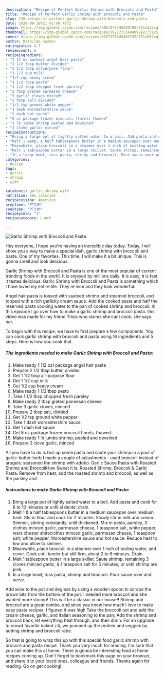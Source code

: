 ```yaml
---
description: "Recipe of Perfect Garlic Shrimp with Broccoli and Pasta"
title: "Recipe of Perfect Garlic Shrimp with Broccoli and Pasta"
slug: 728-recipe-of-perfect-garlic-shrimp-with-broccoli-and-pasta
date: 2020-09-28T21:42:00.767Z
image: https://img-global.cpcdn.com/recipes/5927275349409792/751x532cq70/garlic-shrimp-with-broccoli-and-pasta-recipe-main-photo.jpg
thumbnail: https://img-global.cpcdn.com/recipes/5927275349409792/751x532cq70/garlic-shrimp-with-broccoli-and-pasta-recipe-main-photo.jpg
cover: https://img-global.cpcdn.com/recipes/5927275349409792/751x532cq70/garlic-shrimp-with-broccoli-and-pasta-recipe-main-photo.jpg
author: Mathilda Guzman
ratingvalue: 4.7
reviewcount: 6
recipeingredient:
- "1 12 oz package angel hair pasta"
- "2 1/2 tbsp butter divided"
- "1 1/2 tbsp allpurpose flour"
- "1 1/2 cup milk"
- "1/2 cup heavy cream"
- "1 1/2 tbsp pesto"
- "1 1/2 tbsp chopped fresh parsley"
- "2 tbsp grated parmesan cheese"
- "3 garlic cloves minced"
- "2 tbsp salt divided"
- "1/2 tsp ground white pepper"
- "1 dash worcestershire sauce"
- "1 dash hot sauce"
- "8 oz package frozen broccoli florets thawed"
- "1 lb jumbo shrimp peeled and deveined"
- "3 clove garlic minced"
recipeinstructions:
- "Bring a large pot of lightly salted water to a boil. Add pasta and cook for 8 to 10 minutes or until al dente; drain."
- "Melt 1 &amp; a half tablespoons butter in a medium saucepan over medium heat. Stir in flour and cook for 2 minutes. Slowly stir in milk and cream. Simmer, stirring constantly, until thickened. Mix in pesto, parsley, 3 clothes minced garlic, parmesan cheese, 1 teaspoon salt, white pepper, wars chester shireclothes minced garlic, parmesan cheese, 1 teaspoon salt, white pepper, Worcestershire sauce and hot sauce. Reduce heat to low and allow to simmer."
- "Meanwhile, place broccoli in a steamer over 1 inch of boiling water, and cover. Cook until tender but still firm, about 2 to 6 minutes. Drain."
- "Melt 1 tablespoon butter in a large skillet. Saute shrimp, remaining 3 cloves minced garlic, &amp; 1 teaspoon salt for 5 minutes, or until shrimp are pink."
- "In a large bowl, toss pasta, shrimp and broccoli. Pour sauce over and serve."
categories:
- Recipe
tags:
- garlic
- shrimp
- with

katakunci: garlic shrimp with 
nutrition: 265 calories
recipecuisine: American
preptime: "PT31M"
cooktime: "PT33M"
recipeyield: "1"
recipecategory: Lunch

---
```



![Garlic Shrimp with Broccoli and Pasta](https://img-global.cpcdn.com/recipes/5927275349409792/751x532cq70/garlic-shrimp-with-broccoli-and-pasta-recipe-main-photo.jpg)

Hey everyone, I hope you're having an incredible day today. Today, I will show you a way to make a special dish, garlic shrimp with broccoli and pasta. One of my favorites. This time, I will make it a bit unique. This is gonna smell and look delicious.

Garlic Shrimp with Broccoli and Pasta is one of the most popular of current trending foods in the world. It is enjoyed by millions daily. It is easy, it is fast, it tastes delicious. Garlic Shrimp with Broccoli and Pasta is something which I have loved my entire life. They're nice and they look wonderful.

Angel hair pasta is tossed with sauteed shrimp and steamed broccoli, and topped with a rich garlicky cream sauce. Add the cooked pasta and half the reserved pasta cooking water to the pan of cooked shrimp and broccoli. In this episode I go over how to make a garlic shrimp and broccoli pasta. this video was made for my friend Tricia who claims she cant cook. she says her.


To begin with this recipe, we have to first prepare a few components. You can cook garlic shrimp with broccoli and pasta using 16 ingredients and 5 steps. Here is how you cook that.

<!--inarticleads1-->

##### The ingredients needed to make Garlic Shrimp with Broccoli and Pasta:

1. Make ready 1 (12 oz) package angel hair pasta
1. Prepare 2 1/2 tbsp butter, divided
1. Get 1 1/2 tbsp all-purpose flour
1. Get 1 1/2 cup milk
1. Get 1/2 cup heavy cream
1. Make ready 1 1/2 tbsp pesto
1. Take 1 1/2 tbsp chopped fresh parsley
1. Make ready 2 tbsp grated parmesan cheese
1. Take 3 garlic cloves, minced
1. Prepare 2 tbsp salt, divided
1. Get 1/2 tsp ground white pepper
1. Take 1 dash worcestershire sauce
1. Get 1 dash hot sauce
1. Get 8 oz package frozen broccoli florets, thawed
1. Make ready 1 lb jumbo shrimp, peeled and deveined
1. Prepare 3 clove garlic, minced


All you have to do is boil up some pasta and saute your shrimp in a pool of garlic-butter-herb I made a couple of adjustments - used broccoli instead of arugula; seasoned the shrimp with adobo. Garlic Sauce Pasta with Roasted Shrimp and BroccoliHow Sweet It Is. Roasted Shrimp, Broccoli &amp; Garlic Pasta. Remove from heat; add the roasted shrimp and broccoli, as well as the parsley and. 

<!--inarticleads2-->

##### Instructions to make Garlic Shrimp with Broccoli and Pasta:

1. Bring a large pot of lightly salted water to a boil. Add pasta and cook for 8 to 10 minutes or until al dente; drain.
1. Melt 1 &amp; a half tablespoons butter in a medium saucepan over medium heat. Stir in flour and cook for 2 minutes. Slowly stir in milk and cream. Simmer, stirring constantly, until thickened. Mix in pesto, parsley, 3 clothes minced garlic, parmesan cheese, 1 teaspoon salt, white pepper, wars chester shireclothes minced garlic, parmesan cheese, 1 teaspoon salt, white pepper, Worcestershire sauce and hot sauce. Reduce heat to low and allow to simmer.
1. Meanwhile, place broccoli in a steamer over 1 inch of boiling water, and cover. Cook until tender but still firm, about 2 to 6 minutes. Drain.
1. Melt 1 tablespoon butter in a large skillet. Saute shrimp, remaining 3 cloves minced garlic, &amp; 1 teaspoon salt for 5 minutes, or until shrimp are pink.
1. In a large bowl, toss pasta, shrimp and broccoli. Pour sauce over and serve.


Add wine to the pot and deglaze by using a wooden spoon to scrape the brown bits from the bottom of the pot. I needed more broccoli and she wanted more shrimp! This will be a classic in our house!! Shrimp and broccoli are a great combo, and since you know how much I love to make easy pasta recipes, I figured it was high Take the broccoli out and add the cream cheese, garlic, and Italian seasoning to the pan; Add the shrimp and broccoli back, let everything heat through, and then drain. For an upgrade to crowd favorite baked ziti, we pumped up the protein and veggies by adding shrimp and broccoli rabe. 

So that is going to wrap this up with this special food garlic shrimp with broccoli and pasta recipe. Thank you very much for reading. I'm sure that you can make this at home. There is gonna be interesting food at home recipes coming up. Don't forget to bookmark this page on your browser, and share it to your loved ones, colleague and friends. Thanks again for reading. Go on get cooking!
